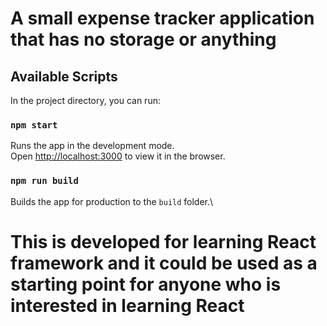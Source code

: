 # A small expense tracker application that has no storage or anything

## Available Scripts

In the project directory, you can run:

### `npm start`

Runs the app in the development mode.\
Open [http://localhost:3000](http://localhost:3000) to view it in the browser.

### `npm run build`

Builds the app for production to the `build` folder.\

# This is developed for learning React framework and it could be used as a starting point for anyone who is interested in learning React
